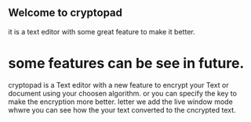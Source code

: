 ## Welcome to cryptopad
it is a text editor with some great feature to make it better.

# some features can be see in future.

cryptopad is a Text editor with a new feature to encrypt your Text or document using your choosen algorithm. or you can specify the key to make the encryption more better. letter we add the live window mode whwre you can see how the your text converted to the cncrypted text.
